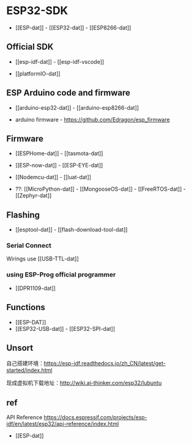 



# ESP32-SDK

- [[ESP-dat]] - [[ESP32-dat]] - [[ESP8266-dat]]

## Official SDK 

- [[esp-idf-dat]] - [[esp-idf-vscode]]

- [[platformIO-dat]]


## ESP Arduino code and firmware 


- [[arduino-esp32-dat]] - [[arduino-esp8266-dat]]

- arduino firmware - https://github.com/Edragon/esp_firmware

## Firmware 

- [[ESPHome-dat]] - [[tasmota-dat]]

- [[ESP-now-dat]] - [[ESP-EYE-dat]]

- [[Nodemcu-dat]] - [[luat-dat]]

- ??: [[MicroPython-dat]] - [[MongooseOS-dat]] - [[FreeRTOS-dat]] - [[Zephyr-dat]]


## Flashing 

- [[esptool-dat]] - [[flash-download-tool-dat]]
  
### Serial Connect 
Wirings use [[USB-TTL-dat]]


### using ESP-Prog official programmer 

- [[DPR1109-dat]]



## Functions 

- [[ESP-DAT]]
- [[ESP32-USB-dat]] - [[ESP32-SPI-dat]] 


## Unsort 

自己搭建环境：https://esp-idf.readthedocs.io/zh_CN/latest/get-started/index.html

现成虚拟机下载地址：http://wiki.ai-thinker.com/esp32/lubuntu

## ref 

API Reference
https://docs.espressif.com/projects/esp-idf/en/latest/esp32/api-reference/index.html

- [[ESP-dat]]

